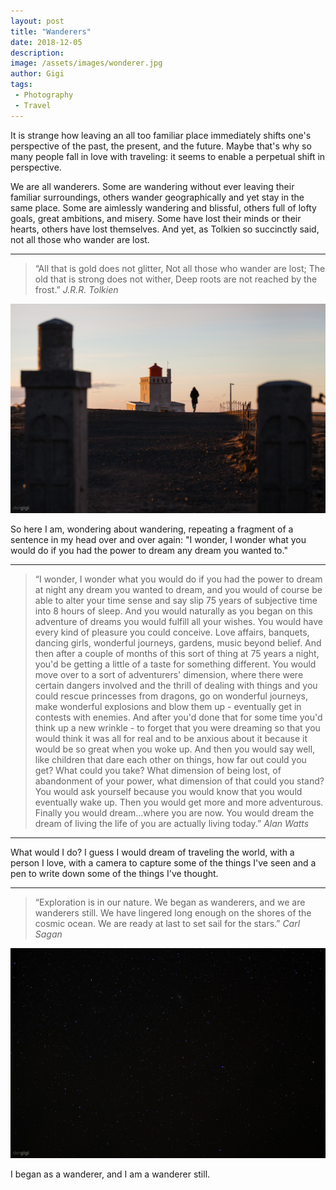 ```yaml
---
layout: post
title: "Wanderers"
date: 2018-12-05
description:
image: /assets/images/wonderer.jpg
author: Gigi
tags:
 - Photography
 - Travel
---
```


It is strange how leaving an all too familiar place immediately shifts one's perspective of the past, the present, and the future. Maybe that's why so many people fall in love with traveling: it seems to enable a perpetual shift in perspective.

We are all wanderers. Some are wandering without ever leaving their familiar surroundings, others wander geographically and yet stay in the same place. Some are aimlessly wandering and blissful, others full of lofty goals, great ambitions, and misery. Some have lost their minds or their hearts, others have lost themselves. And yet, as Tolkien so succinctly said, not all those who wander are lost.

----

<blockquote>
  “All that is gold does not glitter,
  Not all those who wander are lost;
  The old that is strong does not wither,
  Deep roots are not reached by the frost.”
  <cite>J.R.R. Tolkien</cite>
</blockquote>

![Wanderer](/assets/images/wanderer.jpg#full)

So here I am, wondering about wandering, repeating a fragment of a sentence in my head over and over again: "I wonder, I wonder what you would do if you had the power to dream any dream you wanted to."

----

<blockquote>
  “I wonder, I wonder what you would do if you had the power to dream at night any dream you wanted to dream, and you would of course be able to alter your time sense and say slip 75 years of subjective time into 8 hours of sleep. And you would naturally as you began on this adventure of dreams you would fulfill all your wishes. You would have every kind of pleasure you could conceive. Love affairs, banquets, dancing girls, wonderful journeys, gardens, music beyond belief. And then after a couple of months of this sort of thing at 75 years a night, you'd be getting a little of a taste for something different. You would move over to a sort of adventurers' dimension, where there were certain dangers involved and the thrill of dealing with things and you could rescue princesses from dragons, go on wonderful journeys, make wonderful explosions and blow them up - eventually get in contests with enemies. And after you'd done that for some time you'd think up a new wrinkle - to forget that you were dreaming so that you would think it was all for real and to be anxious about it because it would be so great when you woke up. And then you would say well, like children that dare each other on things, how far out could you get? What could you take? What dimension of being lost, of abandonment of your power, what dimension of that could you stand? You would ask yourself because you would know that you would eventually wake up. Then you would get more and more adventurous. Finally you would dream...where you are now. You would dream the dream of living the life of you are actually living today.”
  <cite>Alan Watts</cite>
</blockquote>

----

What would I do? I guess I would dream of traveling the world, with a person I love, with a camera to capture some of the things I've seen and a pen to write down some of the things I've thought.

----

<blockquote>
  “Exploration is in our nature. We began as wanderers, and we are wanderers still. We have lingered long enough on the shores of the cosmic ocean. We are ready at last to set sail for the stars.”
  <cite>Carl Sagan</cite>
</blockquote>

![Stars](/assets/images/stars.jpg#full)

I began as a wanderer, and I am a wanderer still.
